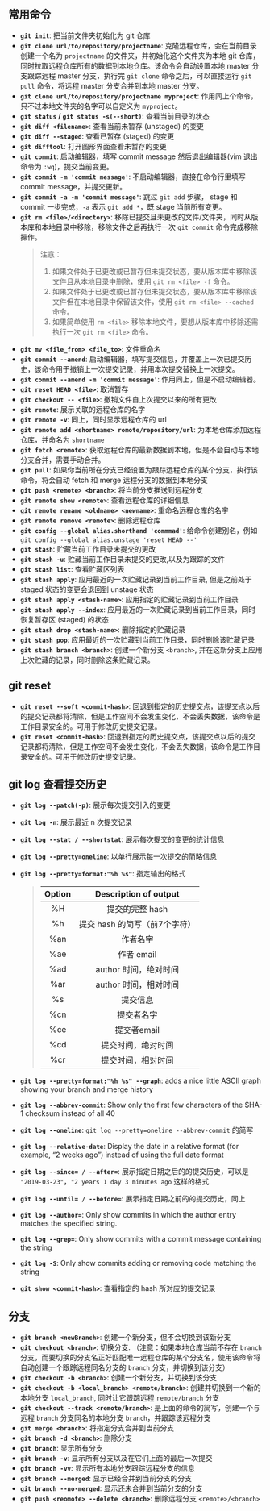 ## 常用命令
- **`git init`**: 把当前文件夹初始化为 git 仓库
- **`git clone url/to/repository/projectname`**: 克隆远程仓库，会在当前目录创建一个名为 `projectname` 的文件夹，并初始化这个文件夹为本地 git 仓库，同时拉取远程仓库所有的数据到本地仓库。该命令会自动设置本地 master 分支跟踪远程 master 分支，执行完 `git clone` 命令之后，可以直接运行 `git pull` 命令，将远程 master 分支合并到本地 master 分支。
- **`git clone url/to/repository/projectname myproject`**: 作用同上个命令，只不过本地文件夹的名字可以自定义为 `myproject`。
- **`git status` / `git status -s(--short)`**: 查看当前目录的状态
- **`git diff <filename>`**: 查看当前未暂存 (unstaged) 的变更
- **`git diff --staged`**: 查看已暂存 (staged) 的变更
- **`git difftool`**: 打开图形界面查看未暂存的变更
- **`git commit`**: 启动编辑器，填写 commit message 然后退出编辑器(vim 退出命令为 `:wq`)，提交当前变更。
- **`git commit -m 'commit message'`**: 不启动编辑器，直接在命令行里填写 commit message，并提交更新。
- **`git commit -a -m 'commit message'`**: 跳过 `git add` 步骤， stage 和 commit 一步完成，`-a` 表示 `git add *`，既 stage 当前所有变更。
- **`git rm <file>/<directory>`**: 移除已提交且未更改的文件/文件夹，同时从版本库和本地目录中移除，移除文件之后再执行一次 `git commit` 命令完成移除操作。
    >注意：
  >1. 如果文件处于已更改或已暂存但未提交状态，要从版本库中移除该文件且从本地目录中删除，使用 `git rm <file> -f` 命令。
  >2. 如果文件处于已更改或已暂存但未提交状态，要从版本库中移除该文件但在本地目录中保留该文件，使用 `git rm <file> --cached` 命令。
  >3. 如果简单使用 `rm <file>` 移除本地文件，要想从版本库中移除还需执行一次 `git rm <file>` 命令。
- **`git mv <file_from> <file_to>`**: 文件重命名
- **`git commit --amend`**: 启动编辑器，填写提交信息，并覆盖上一次已提交历史，该命令用于撤销上一次提交记录，并用本次提交替换上一次提交。
- **`git commit --amend -m 'commit message'`**: 作用同上，但是不启动编辑器。
- **`git reset HEAD <file>`**: 取消暂存
- **`git checkout -- <file>`**: 撤销文件自上次提交以来的所有更改
- **`git remote`**: 展示关联的远程仓库的名字
- **`git remote -v`**: 同上，同时显示远程仓库的 url
- **`git remote add <shortname> romote/repository/url`**: 为本地仓库添加远程仓库，并命名为 `shortname`
- **`git fetch <remote>`**: 获取远程仓库的最新数据到本地，但是不会自动与本地分支合并，需要手动合并。
- **`git pull`**: 如果你当前所在分支已经设置为跟踪远程仓库的某个分支，执行该命令，将会自动 fetch 和 merge 远程分支的数据到本地分支
- **`git push <remote> <branch>`**: 将当前分支推送到远程分支
- **`git remote show <remote>`**: 查看远程仓库的详细信息
- **`git remote rename <oldname> <newname>`**: 重命名远程仓库的名字
- **`git remote remove <remote>`**: 删除远程仓库
- **`git config --global alias.shorthand 'commmad'`**: 给命令创建别名，例如 `git config --global alias.unstage 'reset HEAD --'`
- **`git stash`**: 贮藏当前工作目录未提交的更改
- **`git stash -u`**: 贮藏当前工作目录未提交的更改,以及为跟踪的文件
- **`git stash list`**: 查看贮藏区列表
- **`git stash apply`**: 应用最近的一次贮藏记录到当前工作目录, 但是之前处于 staged 状态的变更会退回到 unstage 状态
- **`git stash apply <stash-name>`**: 应用指定的贮藏记录到当前工作目录
- **`git stash apply --index`**: 应用最近的一次贮藏记录到当前工作目录，同时恢复暂存区 (staged) 的状态
- **`git stash drop <stash-name>`**: 删除指定的贮藏记录
- **`git stash pop`**: 应用最近的一次贮藏到当前工作目录，同时删除该贮藏记录
- **`git stash branch <branch>`**: 创建一个新分支 `<branch>`, 并在这新分支上应用上次贮藏的记录，同时删除这条贮藏记录。
  
## git reset
- **`git reset --soft <commit-hash>`**: 回退到指定的历史提交点，该提交点以后的提交记录都将清除，但是工作空间不会发生变化，不会丢失数据，该命令是工作目录安全的。可用于修改历史提交记录。
- **`git reset <commit-hash>`**: 回退到指定的历史提交点，该提交点以后的提交记录都将清除，但是工作空间不会发生变化，不会丢失数据，该命令是工作目录安全的。可用于修改历史提交记录。



## git log 查看提交历史

- **`git log --patch(-p)`**: 展示每次提交引入的变更
- **`git log -n`**: 展示最近 n 次提交记录
- **`git log --stat / --shortstat`**: 展示每次提交的变更的统计信息
- **`git log --pretty=oneline`**: 以单行展示每一次提交的简略信息
- **`git log --pretty=format:"%h %s"`**: 指定输出的格式
  > |Option| Description of output|
  > |:---:|:---:|
  > |%H|提交的完整 hash|
  > |%h|提交 hash 的简写（前7个字符）|
  > |%an| 作者名字|
  > |%ae|作者 email|
  > |%ad| author 时间，绝对时间|
  > |%ar| author 时间，相对时间|
  > |%s|提交信息|
  > |%cn| 提交者名字|
  > |%ce|提交者email|
  > |%cd| 提交时间，绝对时间|
  > |%cr| 提交时间，相对时间|

- **`git log --pretty=format:"%h %s" --graph`**: adds a nice little ASCII graph showing your branch and merge history
- **`git log --abbrev-commit`**: Show only the first few characters of the SHA-1 checksum instead of all 40
- **`git log --oneline`**: `git log --pretty=oneline --abbrev-commit` 的简写
- **`git log --relative-date`**: Display the date in a relative format (for example, “2 weeks ago”) instead of using the full date format
- **`git log --since= / --after=`**: 展示指定日期之后的的提交历史，可以是 `"2019-03-23"`，`"2 years 1 day 3 minutes ago` 这样的格式
- **`git log --until= / --before=`**: 展示指定日期之前的的提交历史，同上
- **`git log --author=`**: Only show commits in which the author entry matches the specified string.
- **`git log --grep=`**: Only show commits with a commit message containing the string
- **`git log -S`**: Only show commits adding or removing code matching the string
- **`git show <commit-hash>`**: 查看指定的 hash 所对应的提交记录

## 分支
- **`git branch <newBranch>`**: 创建一个新分支，但不会切换到该新分支
- **`git checkout <branch>`**: 切换分支. （注意：如果本地仓库当前不存在 `branch` 分支，而要切换的分支名正好匹配唯一远程仓库的某个分支名，使用该命令将自动创建一个跟踪远程同名分支的 `branch` 分支，并切换到该分支）
- **`git checkout -b <branch>`**: 创建一个新分支，并切换到该分支
- **`git checkout -b <local_branch> <remote/branch>`**: 创建并切换到一个新的本地分支 `local_branch`, 同时让它跟踪远程 `remote/branch` 分支
- **`git checkout --track <remote/branch>`**: 是上面的命令的简写，创建一个与远程 `branch` 分支同名的本地分支 `branch`，并跟踪该远程分支
- **`git merge <branch>`**: 将指定分支合并到当前分支
- **`git branch -d <branch>`**: 删除分支
- **`git branch`**: 显示所有分支
- **`git branch -v`**: 显示所有分支以及在它们上面的最后一次提交
- **`git branch -vv`**: 显示所有本地分支跟踪远程分支的信息
- **`git branch --merged`**: 显示已经合并到当前分支的分支
- **`git branch --no-merged`**: 显示还未合并到当前分支的分支
- **`git push <reomote> --delete <branch>`**: 删除远程分支 `<remote>/<branch>`


